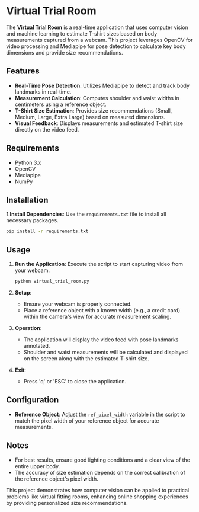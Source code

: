 # Virtual Trial Room

The **Virtual Trial Room** is a real-time application that uses computer vision and machine learning to estimate T-shirt sizes based on body measurements captured from a webcam. This project leverages OpenCV for video processing and Mediapipe for pose detection to calculate key body dimensions and provide size recommendations.

## Features

- **Real-Time Pose Detection**: Utilizes Mediapipe to detect and track body landmarks in real-time.
- **Measurement Calculation**: Computes shoulder and waist widths in centimeters using a reference object.
- **T-Shirt Size Estimation**: Provides size recommendations (Small, Medium, Large, Extra Large) based on measured dimensions.
- **Visual Feedback**: Displays measurements and estimated T-shirt size directly on the video feed.

## Requirements

- Python 3.x
- OpenCV
- Mediapipe
- NumPy

## Installation



 1.**Install Dependencies**:
   Use the `requirements.txt` file to install all necessary packages.
   ```bash
   pip install -r requirements.txt
   ```

## Usage

1. **Run the Application**:
   Execute the script to start capturing video from your webcam.
   ```bash
   python virtual_trial_room.py
   ```

2. **Setup**:
   - Ensure your webcam is properly connected.
   - Place a reference object with a known width (e.g., a credit card) within the camera's view for accurate measurement scaling.

3. **Operation**:
   - The application will display the video feed with pose landmarks annotated.
   - Shoulder and waist measurements will be calculated and displayed on the screen along with the estimated T-shirt size.

4. **Exit**:
   - Press 'q' or 'ESC' to close the application.

## Configuration

- **Reference Object**: Adjust the `ref_pixel_width` variable in the script to match the pixel width of your reference object for accurate measurements.

## Notes

- For best results, ensure good lighting conditions and a clear view of the entire upper body.
- The accuracy of size estimation depends on the correct calibration of the reference object's pixel width.

This project demonstrates how computer vision can be applied to practical problems like virtual fitting rooms, enhancing online shopping experiences by providing personalized size recommendations.
